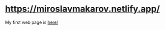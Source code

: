 # https://miroslavmakarov.netlify.app/
My first web page is [here!](https://miroslavmakarov.netlify.app/)

